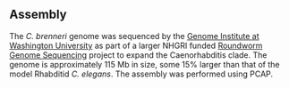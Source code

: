 Assembly
--------

The *C. brenneri* genome was sequenced by the [Genome Institute at
Washington
University](http://genome.wustl.edu "Genome Institute at Washington University")
as part of a larger NHGRI funded [Roundworm Genome
Sequencing](http://www.genome.gov/11007952) project to expand the
Caenorhabditis clade. The genome is approximately 115 Mb in size, some
15% larger than that of the model Rhabditid *C. elegans*. The assembly
was performed using PCAP.
